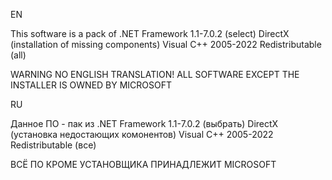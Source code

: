 EN

This software is a pack of .NET Framework 1.1-7.0.2 (select) DirectX (installation of missing components) Visual C++ 2005-2022 Redistributable (all)

WARNING NO ENGLISH TRANSLATION! ALL SOFTWARE EXCEPT THE INSTALLER IS OWNED BY MICROSOFT

RU

Данное ПО - пак из .NET Framework 1.1-7.0.2 (выбрать) DirectX (установка недостающих комонентов) Visual C++ 2005-2022 Redistributable (все)

ВСЁ ПО КРОМЕ УСТАНОВЩИКА ПРИНАДЛЕЖИТ MICROSOFT
